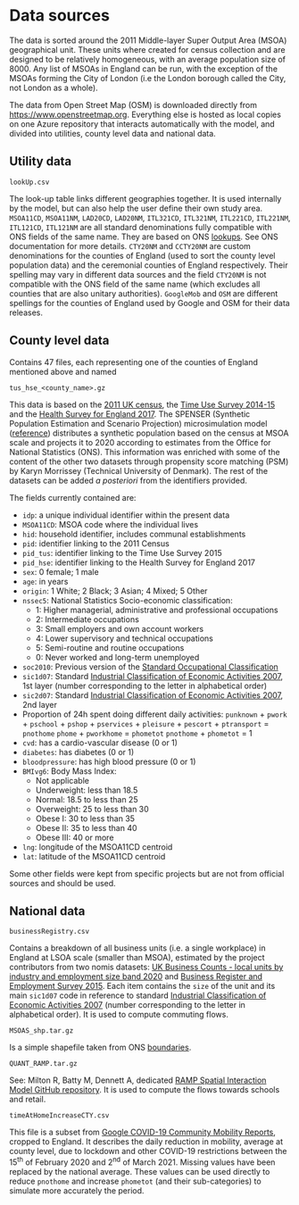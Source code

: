 # Data sources

The data is sorted around the 2011 Middle-layer Super Output Area (MSOA) geographical unit. These units where created for census collection and are designed to be relatively homogeneous, with an average population size of 8000. Any list of MSOAs in England can be run, with the exception of the MSOAs forming the City of London (i.e the London borough called the City, not London as a whole).

The data from Open Street Map (OSM) is downloaded directly from https://www.openstreetmap.org. Everything else is hosted as local copies on one Azure repository that interacts automatically with the model, and divided into utilities, county level data and national data.

## Utility data

```
lookUp.csv
```

The look-up table links different geographies together. It is used internally by the model, but can also help the user define their own study area. `MSOA11CD`, `MSOA11NM`, `LAD20CD`, `LAD20NM`, `ITL321CD`, `ITL321NM`, `ITL221CD`, `ITL221NM`, `ITL121CD`, `ITL121NM` are all standard denominations fully compatible with ONS fields of the same name. They are based on ONS [lookups](https://geoportal.statistics.gov.uk/). See ONS documentation for more details. `CTY20NM` and `CCTY20NM` are custom denominations for the counties of England (used to sort the county level population data) and the ceremonial counties of England respectively. Their spelling may vary in different data sources and the field `CTY20NM` is not compatible with the ONS field of the same name (which excludes all counties that are also unitary authorities). `GoogleMob` and `OSM` are different spellings for the counties of England used by Google and OSM for their data releases.

## County level data

Contains 47 files, each representing one of the counties of England mentioned above and named

```
tus_hse_<county_name>.gz
```

This data is based on the [2011 UK census](http://dx.doi.org/10.5257/census/aggregate-2011-1), the [Time Use Survey 2014-15](http://dx.doi.org/10.5255/UKDA-SN-8128-1) and the [Health Survey for England 2017](http://dx.doi.org/10.5255/UKDA-SN-8488-2). The SPENSER (Synthetic Population Estimation and Scenario Projection) microsimulation model ([reference](http://dx.doi.org/10.1111/gean.12320)) distributes a synthetic population based on the census at MSOA scale and projects it to 2020 according to estimates from the Office for National Statistics (ONS). This information was enriched with some of the content of the other two datasets through propensity score matching (PSM) by Karyn Morrissey (Technical University of Denmark). The rest of the datasets can be added *a posteriori* from the identifiers provided.

The fields currently contained are:
- `idp`: a unique individual identifier within the present data
- `MSOA11CD`: MSOA code where the individual lives
- `hid`: household identifier, includes communal establishments
- `pid`: identifier linking to the 2011 Census
- `pid_tus`: identifier linking to the Time Use Survey 2015
- `pid_hse`: identifier linking to the Health Survey for England 2017
- `sex`: 0 female; 1 male
- `age`: in years
- `origin`: 1 White; 2 Black; 3 Asian; 4 Mixed; 5 Other
- `nssec5`: National Statistics Socio-economic classification:
    - 1: Higher managerial, administrative and professional occupations
    - 2: Intermediate occupations
    - 3: Small employers and own account workers
    - 4: Lower supervisory and technical occupations
    - 5: Semi-routine and routine occupations
    - 0: Never worked and long-term unemployed
- `soc2010`: Previous version of the [Standard Occupational Classification]( https://www.ons.gov.uk/methodology/classificationsandstandards/standardoccupationalclassificationsoc/soc2010)
- `sic1d07`: Standard [Industrial Classification of Economic Activities 2007](https://www.ons.gov.uk/methodology/classificationsandstandards/ukstandardindustrialclassificationofeconomicactivities), 1st layer (number corresponding to the letter in alphabetical order)
- `sic2d07`: Standard [Industrial Classification of Economic Activities 2007](https://www.ons.gov.uk/methodology/classificationsandstandards/ukstandardindustrialclassificationofeconomicactivities), 2nd layer 
- Proportion of 24h spent doing different daily activities:
    `punknown` + `pwork` + `pschool` + `pshop` + `pservices` + `pleisure` + `pescort` + `ptransport` = `pnothome`
    `phome` + `pworkhome` = `phometot`
    `pnothome` + `phometot` = 1
- `cvd`: has a cardio-vascular disease (0 or 1)
- `diabetes`: has diabetes (0 or 1)
- `bloodpressure`: has high blood pressure (0 or 1)
- `BMIvg6`: Body Mass Index:
    - Not applicable
    - Underweight: less than 18.5
    - Normal: 18.5 to less than 25
    - Overweight: 25 to less than 30
    - Obese I: 30 to less than 35
    - Obese II: 35 to less than 40
    - Obese III: 40 or more
- `lng`: longitude of the MSOA11CD centroid
- `lat`: latitude of the MSOA11CD centroid

Some other fields were kept from specific projects but are not from official sources and should be used.


## National data

```
businessRegistry.csv
```

Contains a breakdown of all business units (i.e. a single workplace) in England at LSOA scale (smaller than MSOA), estimated by the project contributors from two nomis datasets: [UK Business Counts - local units by industry and employment size band 2020](https://www.nomisweb.co.uk/datasets/idbrlu) and [Business Register and Employment Survey 2015](https://www.nomisweb.co.uk/datasets/newbrespub). Each item contains the `size`  of the unit and its main `sic1d07` code in reference to standard [Industrial Classification of Economic Activities 2007](https://www.ons.gov.uk/methodology/classificationsandstandards/ukstandardindustrialclassificationofeconomicactivities) (number corresponding to the letter in alphabetical order). It is used to compute commuting flows.

```
MSOAS_shp.tar.gz
```

Is a simple shapefile taken from ONS [boundaries](https://geoportal.statistics.gov.uk/).

```
QUANT_RAMP.tar.gz
```

See: Milton R, Batty M, Dennett A, dedicated [RAMP Spatial Interaction Model GitHub repository](https://github.com/maptube/QUANT_RAMP). It is used to compute the flows towards schools and retail.

```
timeAtHomeIncreaseCTY.csv
```

This file is a subset from [Google COVID-19 Community Mobility Reports](https://www.google.com/covid19/mobility/), cropped to England. It describes the daily reduction in mobility, average at county level, due to lockdown and other COVID-19 restrictions between the 15<sup>th</sup> of February 2020 and 2<sup>nd</sup> of March 2021. Missing values have been replaced by the national average. These values can be used directly to reduce `pnothome` and increase `phometot` (and their sub-categories) to simulate more accurately the period.
